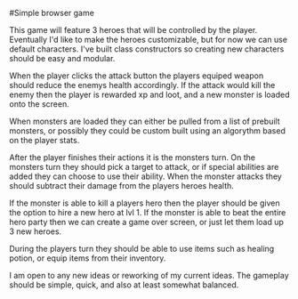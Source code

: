 #Simple browser game

This game will feature 3 heroes that will be controlled by the player.
Eventually I'd like to make the heroes customizable, but for now we can use default characters.
I've built class constructors so creating new characters should be easy and modular.

When the player clicks the attack button the players equiped weapon should reduce the enemys health accordingly.
If the attack would kill the enemy then the player is rewarded xp and loot, and a new monster is loaded onto the screen.

When monsters are loaded they can either be pulled from a list of prebuilt monsters, or possibly they could be custom built using an algorythm based on the player stats.

After the player finishes their actions it is the monsters turn.
On the monsters turn they should pick a target to attack, or if special abilities are added they can choose to use their ability. 
When the monster attacks they should subtract their damage from the players heroes health.

If the monster is able to kill a players hero then the player should be given the option to hire a new hero at lvl 1.
If the monster is able to beat the entire hero party then we can create a game over screen, or just let them load up 3 new heroes.

During the players turn they should be able to use items such as healing potion, or equip items from their inventory.

I am open to any new ideas or reworking of my current ideas. 
The gameplay should be simple, quick, and also at least somewhat balanced. 

